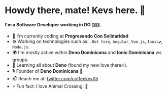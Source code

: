 # Howdy there, mate! Kevs here. 👋

<!--![Profile views counter](https://caneco.dev/github-profile-view-counter.svg)-->

#### I'm a Software Developer working in DO 🇩🇴.

- 🏢 I'm currently coding at **Progresando Con Solidaridad**
- ⚙️ Working on technologies such as: `.Net Core`, `Angular`, `Vue.js`, `Ionic💕`, `Node.js`.
- 🌍 I'm mostly active within **Deno Dominicana** and **Ionic Dominicana** ws groups.
- 🌱 Learning all about **Deno** (found my new love there🔥).
- 🎙 Founder of **Deno Dominicana** 🦕
- 📫 Reach me at: [twitter.com/coffeekev05](https://twitter.com/coffeekev05)
- ⚡️ Fun fact: I love Animal Crossing. 🦝


